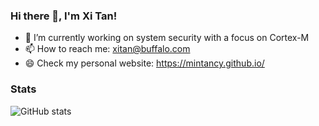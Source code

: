 ### Hi there 👋, I'm Xi Tan!

<!--
**mintancy/mintancy** is a ✨ _special_ ✨ repository because its `README.md` (this file) appears on your GitHub profile.

Here are some ideas to get you started:

- 🔭 I’m currently working on ...
- 🌱 I’m currently learning ...
- 👯 I’m looking to collaborate on ...
- 🤔 I’m looking for help with ...
- 💬 Ask me about ...
- 📫 How to reach me: ...
- 😄 Pronouns: ...
- ⚡ Fun fact: ...
-->

- 🔭 I’m currently working on system security with a focus on Cortex-M
- 📫 How to reach me: xitan@buffalo.com 
- 😄 Check my personal website: https://mintancy.github.io/

### Stats

![GitHub stats](https://github-readme-stats.vercel.app/api?username=mintancy&count_private=true)  
